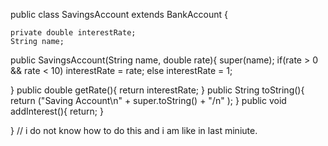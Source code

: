
public class SavingsAccount extends BankAccount {
	
	private double interestRate;
	String name;
	
public SavingsAccount(String name, double rate){
	super(name);
	if(rate > 0 && rate < 10)
		 interestRate = rate;
	else interestRate = 1;
	
}
public double getRate(){
	return interestRate;
}
public String toString(){
	return ("Saving Account\n" + super.toString() + "/n" );
}
public void addInterest(){
	return;
}

}
// i do not know how to do this and i am like in last miniute.
